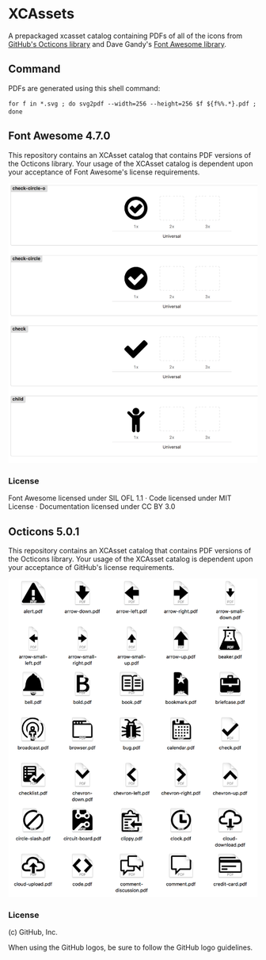 # XCAssets

A prepackaged xcasset catalog containing PDFs of all of the icons from [GitHub's Octicons library](https://github.com/primer/octicons/) and Dave Gandy's [Font Awesome library](http://fontawesome.io).

## Command

PDFs are generated using this shell command:

```
for f in *.svg ; do svg2pdf --width=256 --height=256 $f ${f%%.*}.pdf ; done
```

## Font Awesome 4.7.0

This repository contains an XCAsset catalog that contains PDF versions of the Octicons library. Your usage of the XCAsset catalog is dependent upon your acceptance of Font Awesome's license requirements.

![Font Awesome](pix/fontawesome.png)

### License

Font Awesome licensed under SIL OFL 1.1 · Code licensed under MIT License · Documentation licensed under CC BY 3.0

## Octicons 5.0.1

This repository contains an XCAsset catalog that contains PDF versions of the Octicons library. Your usage of the XCAsset catalog is dependent upon your acceptance of GitHub's license requirements.

![Octicons](pix/octicons.png)

### License

(c) GitHub, Inc.

When using the GitHub logos, be sure to follow the GitHub logo guidelines.